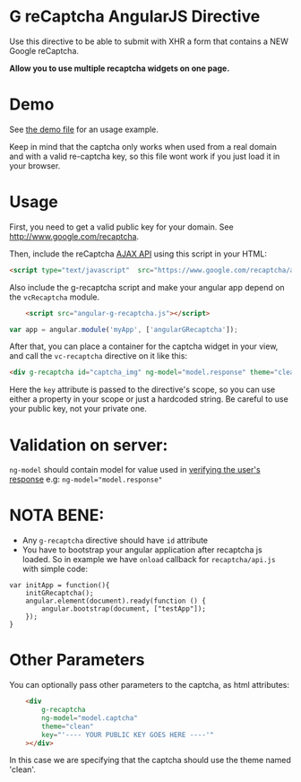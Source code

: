 G reCaptcha AngularJS Directive
=========================================
Use this directive to be able to submit with XHR a form that contains a NEW Google reCaptcha.

**Allow you to use multiple recaptcha widgets on one page.**

Demo
====

See [the demo file](index.html) for an usage example.

Keep in mind that the captcha only works when used from a real domain and with a valid re-captcha key, so this file wont work if you just load it in your browser.


Usage
=====

First, you need to get a valid public key for your domain. See http://www.google.com/recaptcha.

Then, include the reCaptcha [AJAX API](https://developers.google.com/recaptcha/docs/display#AJAX) using this script in your HTML:

```html
<script type="text/javascript"  src="https://www.google.com/recaptcha/api.js?render=explicit&onload=initApp"></script>
```

Also include the g-recaptcha script and make your angular app depend on the `vcRecaptcha` module.

```html
    <script src="angular-g-recaptcha.js"></script>
```

```javascript
var app = angular.module('myApp', ['angularGRecaptcha']);
```


After that, you can place a container for the captcha widget in your view, and call the `vc-recaptcha` directive on it like this:

```html
<div g-recaptcha id="captcha_img" ng-model="model.response" theme="clean" key="model.key"></div>
```

Here the `key` attribute is passed to the directive's scope, so you can use either a property in your scope or just a hardcoded string. Be careful to use your public key, not your private one.


Validation on server:
====
`ng-model` should contain model for value used in  [verifying the user's response](https://developers.google.com/recaptcha/docs/verify) e.g: `ng-model="model.response"`

NOTA BENE:
====
* Any `g-recaptcha` directive should have `id` attribute
* You have to bootstrap your angular application after recaptcha js loaded. So in example we have `onload` callback for `recaptcha/api.js` with simple code:
```
var initApp = function(){
    initGRecaptcha();
    angular.element(document).ready(function () {
        angular.bootstrap(document, ["testApp"]);
    });
}
```


Other Parameters
================

You can optionally pass other parameters to the captcha, as html attributes:

```html
    <div
        g-recaptcha
        ng-model="model.captcha"
        theme="clean"
        key="'---- YOUR PUBLIC KEY GOES HERE ----'"
    ></div>
```

In this case we are specifying that the captcha should use the theme named 'clean'.
